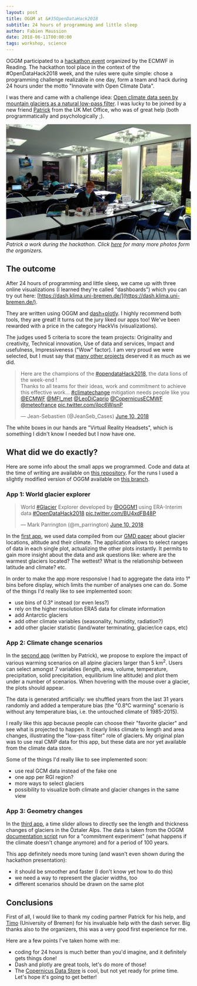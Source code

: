 ```yaml
---
layout: post
title: OGGM at &#35OpenDataHack2018
subtitle: 24 hours of programming and little sleep
author: Fabien Maussion
date: 2018-06-11T00:00:00
tags: workshop, science
---
```


OGGM participated to a [hackathon event](https://events.ecmwf.int/event/79/overview)
organized by the ECMWF in Reading. The hackathon tool place in the context
of the #OpenDataHack2018 week, and the rules were quite simple: chose a
programming challenge realizable in one day, form a team
and hack during 24 hours under the motto "Innovate with Open Climate Data".

I was there and came with a challenge idea:
[Open climate data seen by mountain glaciers as a natural low-pass filter](https://github.com/OpenDataHack2018/OpenDataHack2018-Challenges/issues/9).
I was lucky to be joined by a new friend [Patrick](https://github.com/PaleTomato)
from the UK Met Office, who was of great help (both programmatically and
psychologically ;).

![image missing](/img/blog/opendatahack2018/philipp.jpg)
_Patrick a work during the hackathon. Click
[here](https://photos.app.goo.gl/Kgz69YrXKTKYxtBR7) for many more photos
form the organizers._

## The outcome

After 24 hours of programming and little sleep, we came up with three online
visualizations (I learned they're called "dashboards") which you can try out here:
[https://dash.klima.uni-bremen.de/](https://dash.klima.uni-bremen.de/).

They are written using OGGM and [dash+plotly](https://plot.ly/products/dash/).
I highly recommend both tools, they are great!
It turns out the jury liked our apps too! We've been rewarded with a price in the
category HackVis (visualizations).

The judges used 5 criteria to score the team projects:
Originality and creativity, Technical innovation, Use of data and services,
Impact and usefulness, Impressiveness ("Wow" factor). I am very proud we were
selected, but I must say that [many other projects](https://github.com/OpenDataHack2018org)
deserved it as much as we did.

<blockquote class="twitter-tweet" data-lang="en"><p lang="en" dir="ltr">Here are the champions of the <a href="https://twitter.com/hashtag/opendataHack2018?src=hash&amp;ref_src=twsrc%5Etfw">#opendataHack2018</a>, the data lions of the week-end !<br>Thanks to all teams for their ideas, work and commitment to achieve this effective work... <a href="https://twitter.com/hashtag/climatechange?src=hash&amp;ref_src=twsrc%5Etfw">#climatechange</a> mitigation needs people like you <a href="https://twitter.com/ECMWF?ref_src=twsrc%5Etfw">@ECMWF</a> <a href="https://twitter.com/MFI_met?ref_src=twsrc%5Etfw">@MFI_met</a> <a href="https://twitter.com/LeoDiCaprio?ref_src=twsrc%5Etfw">@LeoDiCaprio</a> <a href="https://twitter.com/CopernicusECMWF?ref_src=twsrc%5Etfw">@CopernicusECMWF</a> <a href="https://twitter.com/meteofrance?ref_src=twsrc%5Etfw">@meteofrance</a> <a href="https://t.co/ilpc6WjsnP">pic.twitter.com/ilpc6WjsnP</a></p>&mdash; Jean-Sebastien (@JeanSeb_Cases) <a href="https://twitter.com/JeanSeb_Cases/status/1005850920465334279?ref_src=twsrc%5Etfw">June 10, 2018</a></blockquote>
<script async src="https://platform.twitter.com/widgets.js" charset="utf-8"></script>

The white boxes in our hands are "Virtual Reality Headsets",
which is something I didn't know I needed but I now have one.

## What did we do exactly?

Here are some info about the small apps we programmed. Code and data at the
time of writing are available on [this repository](https://github.com/OGGM/OpenDataHack2018-Glaciers).
For the runs I used a slightly modified version of OGGM available on
[this branch](https://github.com/fmaussion/oggm/tree/hackathon).

### App 1: World glacier explorer

<blockquote class="twitter-tweet" data-lang="en"><p lang="en" dir="ltr">World <a href="https://twitter.com/hashtag/Glacier?src=hash&amp;ref_src=twsrc%5Etfw">#Glacier</a> Explorer developed by <a href="https://twitter.com/OGGM1?ref_src=twsrc%5Etfw">@OGGM1</a> using ERA-Interim data  <a href="https://twitter.com/hashtag/OpenDataHack2018?src=hash&amp;ref_src=twsrc%5Etfw">#OpenDataHack2018</a> <a href="https://t.co/BU4xdFB48P">pic.twitter.com/BU4xdFB48P</a></p>&mdash; Mark Parrington (@m_parrington) <a href="https://twitter.com/m_parrington/status/1005826611642535936?ref_src=twsrc%5Etfw">June 10, 2018</a></blockquote>
<script async src="https://platform.twitter.com/widgets.js" charset="utf-8"></script>

In the [first app](https://dash.klima.uni-bremen.de/apps/explore), we used data
compiled from our [GMD paper](https://www.geosci-model-dev-discuss.net/gmd-2018-9/)
about glacier locations, altitude and their climate. The application allows to
select ranges of data in each single plot, actualizing the other plots
instantly. It permits to gain more insight about the data and ask questions like:
where are the warmest glaciers located? The wettest? What is the relationship
between latitude and climate? etc.

In order to make the app more responsive I had to aggregate the data into 1° bins
before display, which limits the number of analyses
one can do. Some of the things I'd really like to see implemented soon:
- use bins of 0.3° instead (or even less?)
- rely on the higher resolution ERA5 data for climate information
- add Antarctic glaciers
- add other climate variables (seasonality, humidity, radiation?)
- add other glacier statistic (land/water terminating, glacier/ice caps, etc)

### App 2: Climate change scenarios

In the [second app](https://dash.klima.uni-bremen.de/apps/scenarios) (written
by Patrick), we propose to explore the impact of various warming scenarios on
all alpine glaciers larger than 5 km<sup>2</sup>. Users can select amongst
7 variables (length, area, volume, temperature, precipitation, solid precipitation,
equilibrium line altitude) and plot them under a number of scenarios. When
hovering with the mouse over a glacier, the plots should appear.

The data is generated artificially: we shuffled years from the last 31 years
randomly and added a temperature bias (the "0.8°C warming" scenario is
without any temperature bias, i.e. the untouched climate of 1985-2015).  

I really like this app because people can choose their "favorite glacier" and
see what is projected to happen. It clearly links climate to length and area
changes, illustrating the "low-pass filter" role of glaciers. My original plan
was to use real CMIP data for this app, but these data are nor yet available
from the climate data store.

Some of the things I'd really like to see implemented soon:
- use real GCM data instead of the fake one
- one app per RGI region?
- more ways to select glaciers
- possibility to visualize both climate and glacier changes in the same view


### App 3: Geometry changes

In the [third app](https://dash.klima.uni-bremen.de/apps/geometry), a time slider
allows to directly see the length and thickness changes of glaciers in the
Öztaler Alps. The data is taken from the OGGM
[documentation script](http://oggm.readthedocs.io/en/latest/run_examples/run_rgi_region.html)
run for a "commitment experiment" (what happens if the climate doesn't change anymore)
and for a period of 100 years.

This app definitely needs more tuning (and wasn't even shown during the hackathon
presentation):
- it should be smoother and faster (I don't know yet how to do this)
- we need a way to represent the glacier widths, too
- different scenarios should be drawn on the same plot

## Conclusions

First of all, I would like to thank my coding partner Patrick for his help,
and [Timo](https://github.com/TimoRoth) (University of Bremen) for his invaluable
help with the dash server. Big thanks also to the organizers, this
was a very good first experience for me.

Here are a few points I've taken home with me:
- coding for 24 hours is much better than you'd imagine, and it definitely gets
  things done!
- Dash and plotly are great tools, let's do more of those!
- The [<u>Copernicus Data Store</u>](https://cds.climate.copernicus.eu) is cool, but
  not yet ready for prime time. Let's hope it's going to get better!
